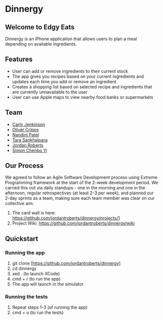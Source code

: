 # Dinnergy

## Welcome to Edgy Eats

Dinnergy is an iPhone application that allows users to plan a meal depending on available ingredients.

## Features
* User can add or remove ingredients to their current stock
* The app gives you recipes based on your current ingredients and updates each time you add or remove an ingredient
* Creates a shopping list based on selected recipe and ingredients that are currently unnavailable to the user
* User can use Apple maps to view nearby food banks or supermarkets

## Team
* [Carly Jenkinson](https://github.com/CarlyJ88)
* [Oliver Cripps](https://github.com/ocripps24)
* [Nandini Patel](https://github.com/Nandini0206)
* [Tara Sankhalpara](https://github.com/tsankhalpara)
* [Jordan Roberts](https://github.com/jordantroberts)
* [Simon Chenbo Yi](https://github.com/SimonChenboYi)

## Our Process

We agreed to follow an Agile Software Development process using Extreme Programming framework at the start of the 2-week development period. We carried this out via daily standups - one in the morning and one in the afternoon, regular retrospectives (at least 2-3 per week), and planned our 2-day sprints as a team, making sure each team member was clear on our collective aim.

1. The card wall is here: https://github.com/jordantroberts/dinnergy/projects/1
2. Project Wiki: https://github.com/jordantroberts/dinnergy/wiki

## Quickstart

### Running the app

1. git clone [https://github.com/jordantroberts/dinnergy]
2. cd dinnergy
3. xed . (to launch XCode)
4. cmd + r (to run the app)
5. The app will launch in the simulator

### Running the tests

1. Repeat steps 1-3 (of running the app)
2. cmd + u (to run the tests)